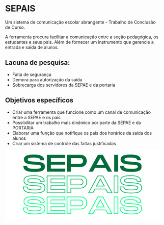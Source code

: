 # SEPAIS
 Um sistema de comunicação escolar abrangente - Trabalho de Conclusão de Curso.
 
A ferramenta procura facilitar a comunicação entre a seção pedagógica, os estudantes e seus pais. Além de fornecer um instrumento que gerencie a entrada e saída de alunos.
<h2>Lacuna de pesquisa: </h2>
 <ul>
 <li>Falta de segurança</li>
 <li>Demora para autorização da saída</li>
 <li>Sobrecarga dos servidores da SEPAE e da portaria</li>
 </ul>
<h2>Objetivos específicos</h2>
<ul>
 <li>Criar uma ferramenta que funcione como um canal de comunicação entre a SEPAE e os pais.</li>
 <li>Possibilitar um trabalho mais dinâmico por parte da SEPAE e da PORTARIA</li>
 <li>Elaborar uma função que notifique os pais dos horários da saída dos alunos</li>
 <li>Criar um sistema de controle das faltas justificadas</li>
</ul>
 
<p align="center">
 <img style="font-align: center;" src="static/logo.png">
</p>
